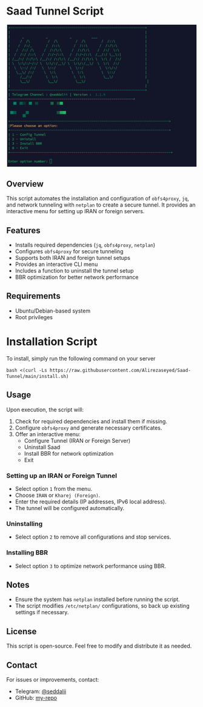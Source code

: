 # Saad Tunnel Script
<div align="center"><img src="https://raw.githubusercontent.com/Alirezaseyed/Saad-Tunnel/main/screenshot.jpg" width="500"></div>

## Overview
This script automates the installation and configuration of `obfs4proxy`, `jq`, and network tunneling with `netplan` to create a secure tunnel. It provides an interactive menu for setting up IRAN or foreign servers.

## Features
- Installs required dependencies (`jq`, `obfs4proxy`, `netplan`)
- Configures `obfs4proxy` for secure tunneling
- Supports both IRAN and foreign tunnel setups
- Provides an interactive CLI menu
- Includes a function to uninstall the tunnel setup
- BBR optimization for better network performance

## Requirements
- Ubuntu/Debian-based system
- Root privileges

# Installation Script
To install, simply run the following command on your server
```
bash <(curl -Ls https://raw.githubusercontent.com/Alirezaseyed/Saad-Tunnel/main/install.sh)
```
## Usage
Upon execution, the script will:
1. Check for required dependencies and install them if missing.
2. Configure `obfs4proxy` and generate necessary certificates.
3. Offer an interactive menu:
   - Configure Tunnel (IRAN or Foreign Server)
   - Uninstall Saad
   - Install BBR for network optimization
   - Exit

### Setting up an IRAN or Foreign Tunnel
- Select option `1` from the menu.
- Choose `IRAN` or `Kharej (Foreign)`.
- Enter the required details (IP addresses, IPv6 local address).
- The tunnel will be configured automatically.

### Uninstalling
- Select option `2` to remove all configurations and stop services.

### Installing BBR
- Select option `3` to optimize network performance using BBR.

## Notes
- Ensure the system has `netplan` installed before running the script.
- The script modifies `/etc/netplan/` configurations, so back up existing settings if necessary.

## License
This script is open-source. Feel free to modify and distribute it as needed.

## Contact
For issues or improvements, contact:
- Telegram: [@seddalii](https://t.me/seddalii)
- GitHub: [my-repo](https://github.com/Alirezaseyed)

